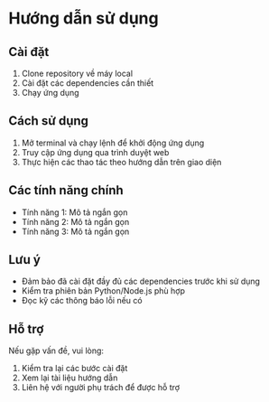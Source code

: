# Hướng dẫn sử dụng

## Cài đặt

1. Clone repository về máy local
2. Cài đặt các dependencies cần thiết
3. Chạy ứng dụng

## Cách sử dụng

1. Mở terminal và chạy lệnh để khởi động ứng dụng
2. Truy cập ứng dụng qua trình duyệt web
3. Thực hiện các thao tác theo hướng dẫn trên giao diện

## Các tính năng chính

- Tính năng 1: Mô tả ngắn gọn
- Tính năng 2: Mô tả ngắn gọn
- Tính năng 3: Mô tả ngắn gọn

## Lưu ý

- Đảm bảo đã cài đặt đầy đủ các dependencies trước khi sử dụng
- Kiểm tra phiên bản Python/Node.js phù hợp
- Đọc kỹ các thông báo lỗi nếu có

## Hỗ trợ

Nếu gặp vấn đề, vui lòng:

1. Kiểm tra lại các bước cài đặt
2. Xem lại tài liệu hướng dẫn
3. Liên hệ với người phụ trách để được hỗ trợ
